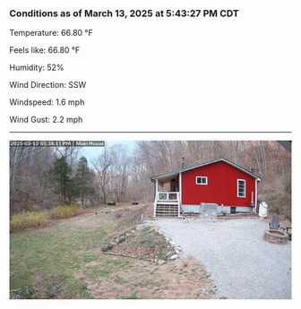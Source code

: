 ### Conditions as of March 13, 2025 at 5:43:27 PM CDT 

Temperature: 66.80 &deg;F

Feels like: 66.80 &deg;F

Humidity: 52%

Wind Direction: SSW

Windspeed: 1.6 mph

Wind Gust: 2.2 mph

---

<img src="./images/latest.jpeg"/>


